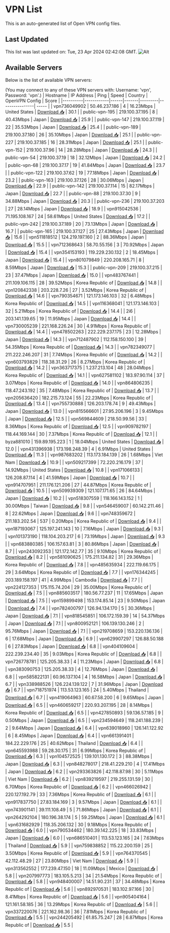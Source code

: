 # VPN List

This is an auto-generated list of Open VPN config files.

## Last Updated

This list was last updated on: Tue, 23 Apr 2024 02:42:08 GMT.
![Alt](https://repobeats.axiom.co/api/embed/186b98318ef1479477931607c1ad7d823f12451f.svg "Repobeats analytics image")

## Available Servers

Below is the list of available VPN servers:

(You may connect to any of these VPN servers with: Username: 'vpn', Password: 'vpn'.)
| Hostname | IP Address | Ping | Speed | Country | OpenVPN Config | Score |
|----------|------------|------|-------|---------|----------------| ----- |
| vpn736049902 | 50.46.237.186 | 4 | 16.23Mbps | United States | [Download 📥](./configs/server_0_US.ovpn) | 30.1 |
| public-vpn-195 | 219.100.37.195 | 8 | 40.43Mbps | Japan | [Download 📥](./configs/server_1_JP.ovpn) | 25.9 |
| public-vpn-147 | 219.100.37.119 | 22 | 35.53Mbps | Japan | [Download 📥](./configs/server_2_JP.ovpn) | 25.4 |
| public-vpn-189 | 219.100.37.180 | 26 | 35.10Mbps | Japan | [Download 📥](./configs/server_3_JP.ovpn) | 25.1 |
| public-vpn-227 | 219.100.37.185 | 16 | 28.31Mbps | Japan | [Download 📥](./configs/server_4_JP.ovpn) | 25.1 |
| public-vpn-152 | 219.100.37.96 | 14 | 28.28Mbps | Japan | [Download 📥](./configs/server_5_JP.ovpn) | 24.3 |
| public-vpn-54 | 219.100.37.19 | 18 | 32.12Mbps | Japan | [Download 📥](./configs/server_6_JP.ovpn) | 24.2 |
| public-vpn-68 | 219.100.37.17 | 19 | 41.84Mbps | Japan | [Download 📥](./configs/server_7_JP.ovpn) | 23.7 |
| public-vpn-122 | 219.100.37.62 | 19 | 77.18Mbps | Japan | [Download 📥](./configs/server_8_JP.ovpn) | 23.2 |
| public-vpn-163 | 219.100.37.126 | 28 | 30.06Mbps | Japan | [Download 📥](./configs/server_9_JP.ovpn) | 22.9 |
| public-vpn-142 | 219.100.37.114 | 15 | 82.17Mbps | Japan | [Download 📥](./configs/server_10_JP.ovpn) | 22.7 |
| public-vpn-88 | 219.100.37.30 | 9 | 34.88Mbps | Japan | [Download 📥](./configs/server_11_JP.ovpn) | 20.3 |
| public-vpn-236 | 219.100.37.203 | 27 | 28.14Mbps | Japan | [Download 📥](./configs/server_12_JP.ovpn) | 18.9 |
| vpn915042536 | 71.195.108.167 | 24 | 58.61Mbps | United States | [Download 📥](./configs/server_13_US.ovpn) | 17.2 |
| public-vpn-242 | 219.100.37.189 | 20 | 73.13Mbps | Japan | [Download 📥](./configs/server_14_JP.ovpn) | 16.7 |
| public-vpn-165 | 219.100.37.127 | 25 | 27.43Mbps | Japan | [Download 📥](./configs/server_15_JP.ovpn) | 15.6 |
| vpn511818512 | 124.219.197.160 | 2 | 88.36Mbps | Japan | [Download 📥](./configs/server_16_JP.ovpn) | 15.5 |
| vpn712368643 | 58.70.55.156 | 3 | 70.92Mbps | Japan | [Download 📥](./configs/server_17_JP.ovpn) | 15.4 |
| vpn354153193 | 119.229.230.132 | 2 | 18.45Mbps | Japan | [Download 📥](./configs/server_18_JP.ovpn) | 15.4 |
| vpn801079849 | 220.208.165.71 | 8 | 8.59Mbps | Japan | [Download 📥](./configs/server_19_JP.ovpn) | 15.3 |
| public-vpn-209 | 219.100.37.215 | 23 | 37.47Mbps | Japan | [Download 📥](./configs/server_20_JP.ovpn) | 15.0 |
| vpn483767441 | 211.109.106.115 | 28 | 39.52Mbps | Korea Republic of | [Download 📥](./configs/server_21_KR.ovpn) | 14.8 |
| vpn120842338 | 203.228.7.26 | 27 | 3.52Mbps | Korea Republic of | [Download 📥](./configs/server_22_KR.ovpn) | 14.6 |
| vpn790354671 | 121.173.146.103 | 32 | 6.48Mbps | Korea Republic of | [Download 📥](./configs/server_23_KR.ovpn) | 14.5 |
| vpn116368041 | 121.173.146.103 | 32 | 5.21Mbps | Korea Republic of | [Download 📥](./configs/server_24_KR.ovpn) | 14.4 |
| 2i6 | 203.141.139.65 | 19 | 11.95Mbps | Japan | [Download 📥](./configs/server_25_JP.ovpn) | 14.4 |
| vpn730005239 | 221.168.226.24 | 30 | 4.91Mbps | Korea Republic of | [Download 📥](./configs/server_26_KR.ovpn) | 14.4 |
| vpn478502263 | 222.229.237.175 | 23 | 12.28Mbps | Japan | [Download 📥](./configs/server_27_JP.ovpn) | 14.3 |
| vpn712487902 | 112.158.150.100 | 39 | 54.35Mbps | Korea Republic of | [Download 📥](./configs/server_28_KR.ovpn) | 14.3 |
| vpn782349077 | 211.222.246.207 | 31 | 7.74Mbps | Korea Republic of | [Download 📥](./configs/server_29_KR.ovpn) | 14.2 |
| vpn603793829 | 118.38.31.29 | 26 | 8.27Mbps | Korea Republic of | [Download 📥](./configs/server_30_KR.ovpn) | 14.2 |
| vpn363717375 | 1.237.213.104 | 48 | 28.04Mbps | Korea Republic of | [Download 📥](./configs/server_31_KR.ovpn) | 14.1 |
| vpn627581102 | 183.97.90.114 | 37 | 3.07Mbps | Korea Republic of | [Download 📥](./configs/server_32_KR.ovpn) | 14.0 |
| vpn864806235 | 118.47.243.192 | 35 | 7.48Mbps | Korea Republic of | [Download 📥](./configs/server_33_KR.ovpn) | 13.7 |
| vpn205636420 | 182.215.73.124 | 55 | 22.23Mbps | Korea Republic of | [Download 📥](./configs/server_34_KR.ovpn) | 13.4 |
| vpn755730888 | 126.203.178.74 | 9 | 49.43Mbps | Japan | [Download 📥](./configs/server_35_JP.ovpn) | 13.0 |
| vpn815566601 | 27.95.206.196 | 3 | 9.45Mbps | Japan | [Download 📥](./configs/server_36_JP.ovpn) | 12.5 |
| vpn569844609 | 218.50.99.56 | 33 | 8.36Mbps | Korea Republic of | [Download 📥](./configs/server_37_KR.ovpn) | 12.5 |
| vpn909782197 | 118.44.169.144 | 30 | 7.37Mbps | Korea Republic of | [Download 📥](./configs/server_38_KR.ovpn) | 12.1 |
| byza881010 | 159.89.195.223 | 1 | 18.04Mbps | United States | [Download 📥](./configs/server_39_US.ovpn) | 12.0 |
| vpn431396938 | 173.198.248.39 | 4 | 6.91Mbps | United States | [Download 📥](./configs/server_40_US.ovpn) | 11.3 |
| vpn987683202 | 113.173.184.139 | 26 | 1.68Mbps | Viet Nam | [Download 📥](./configs/server_41_VN.ovpn) | 10.9 |
| vpn509217399 | 72.220.216.179 | 37 | 14.92Mbps | United States | [Download 📥](./configs/server_42_US.ovpn) | 10.8 |
| vpn171066133 | 126.208.87.114 | 4 | 41.59Mbps | Japan | [Download 📥](./configs/server_43_JP.ovpn) | 10.7 |
| vpn914707951 | 211.176.121.206 | 27 | 44.87Mbps | Korea Republic of | [Download 📥](./configs/server_44_KR.ovpn) | 10.5 |
| vpn509939309 | 121.107.171.65 | 26 | 84.64Mbps | Japan | [Download 📥](./configs/server_45_JP.ovpn) | 10.2 |
| vpn518307559 | 118.166.143.152 | 1 | 30.00Mbps | Taiwan | [Download 📥](./configs/server_46_TW.ovpn) | 9.8 |
| vpn546459007 | 60.142.211.46 | 8 | 22.62Mbps | Japan | [Download 📥](./configs/server_47_JP.ovpn) | 9.6 |
| vpn748359672 | 211.183.202.54 | 537 | 0.20Mbps | Korea Republic of | [Download 📥](./configs/server_48_KR.ovpn) | 9.4 |
| vpn187193067 | 125.197.241.143 | 10 | 7.16Mbps | Japan | [Download 📥](./configs/server_49_JP.ovpn) | 9.3 |
| vpn101373190 | 118.104.203.217 | 6 | 73.19Mbps | Japan | [Download 📥](./configs/server_50_JP.ovpn) | 9.3 |
| vpn683880385 | 106.157.63.81 | 3 | 80.86Mbps | Japan | [Download 📥](./configs/server_51_JP.ovpn) | 8.7 |
| vpn243092353 | 121.172.142.77 | 35 | 9.10Mbps | Korea Republic of | [Download 📥](./configs/server_52_KR.ovpn) | 8.2 |
| vpn581090625 | 175.211.134.82 | 31 | 29.36Mbps | Korea Republic of | [Download 📥](./configs/server_53_KR.ovpn) | 7.8 |
| vpn485635934 | 222.119.66.175 | 29 | 3.64Mbps | Korea Republic of | [Download 📥](./configs/server_54_KR.ovpn) | 7.7 |
| vpn176344245 | 203.189.158.197 | 41 | 4.99Mbps | Cambodia | [Download 📥](./configs/server_55_KH.ovpn) | 7.7 |
| vpn224127353 | 175.115.74.204 | 29 | 35.00Mbps | Korea Republic of | [Download 📥](./configs/server_56_KR.ovpn) | 7.5 |
| vpn885603517 | 180.56.77.237 | 11 | 17.65Mbps | Japan | [Download 📥](./configs/server_57_JP.ovpn) | 7.5 |
| vpn159899498 | 153.174.85.14 | 23 | 9.50Mbps | Japan | [Download 📥](./configs/server_58_JP.ovpn) | 7.4 |
| vpn782400797 | 126.94.134.170 | 5 | 30.36Mbps | Japan | [Download 📥](./configs/server_59_JP.ovpn) | 7.1 |
| vpn818545851 | 106.172.159.39 | 14 | 54.37Mbps | Japan | [Download 📥](./configs/server_60_JP.ovpn) | 7.1 |
| vpn800952121 | 106.139.130.246 | 2 | 95.76Mbps | Japan | [Download 📥](./configs/server_61_JP.ovpn) | 7.1 |
| vpn219708659 | 153.220.136.136 | 6 | 17.68Mbps | Japan | [Download 📥](./configs/server_62_JP.ovpn) | 6.9 |
| vpn629907297 | 126.88.50.188 | 6 | 27.83Mbps | Japan | [Download 📥](./configs/server_63_JP.ovpn) | 6.8 |
| vpn404109604 | 222.239.234.40 | 35 | 9.03Mbps | Korea Republic of | [Download 📥](./configs/server_64_KR.ovpn) | 6.8 |
| vpn726778781 | 125.205.38.33 | 4 | 11.23Mbps | Japan | [Download 📥](./configs/server_65_JP.ovpn) | 6.8 |
| vpn383090753 | 125.205.38.33 | 4 | 12.76Mbps | Japan | [Download 📥](./configs/server_66_JP.ovpn) | 6.8 |
| vpn585822131 | 60.96.137.104 | 4 | 16.58Mbps | Japan | [Download 📥](./configs/server_67_JP.ovpn) | 6.7 |
| vpn338988526 | 126.224.139.122 | 7 | 31.96Mbps | Japan | [Download 📥](./configs/server_68_JP.ovpn) | 6.7 |
| vpn718751974 | 113.53.123.165 | 24 | 5.40Mbps | Thailand | [Download 📥](./configs/server_69_TH.ovpn) | 6.7 |
| vpn419064963 | 60.67.58.200 | 6 | 9.65Mbps | Japan | [Download 📥](./configs/server_70_JP.ovpn) | 6.5 |
| vpn460659217 | 220.93.207.195 | 28 | 8.14Mbps | Korea Republic of | [Download 📥](./configs/server_71_KR.ovpn) | 6.5 |
| vpn427850893 | 59.136.57.185 | 9 | 0.50Mbps | Japan | [Download 📥](./configs/server_72_JP.ovpn) | 6.5 |
| vpn234594649 | 118.241.188.239 | 2 | 9.64Mbps | Japan | [Download 📥](./configs/server_73_JP.ovpn) | 6.4 |
| vpn639018960 | 126.141.122.92 | 6 | 8.45Mbps | Japan | [Download 📥](./configs/server_74_JP.ovpn) | 6.4 |
| vpn661391401 | 184.22.229.176 | 25 | 40.62Mbps | Thailand | [Download 📥](./configs/server_75_TH.ovpn) | 6.4 |
| vpn645593988 | 59.28.30.175 | 31 | 6.99Mbps | Korea Republic of | [Download 📥](./configs/server_76_KR.ovpn) | 6.3 |
| vpn104572525 | 139.101.130.172 | 3 | 88.38Mbps | Japan | [Download 📥](./configs/server_77_JP.ovpn) | 6.3 |
| vpn848278017 | 218.41.229.210 | 4 | 17.41Mbps | Japan | [Download 📥](./configs/server_78_JP.ovpn) | 6.2 |
| vpn293363826 | 42.118.87.98 | 30 | 5.11Mbps | Viet Nam | [Download 📥](./configs/server_79_VN.ovpn) | 6.2 |
| vpn839219597 | 219.255.131.59 | 30 | 6.70Mbps | Korea Republic of | [Download 📥](./configs/server_80_KR.ovpn) | 6.2 |
| vpn466026942 | 220.127.192.79 | 33 | 7.36Mbps | Korea Republic of | [Download 📥](./configs/server_81_KR.ovpn) | 6.1 |
| vpn917837750 | 27.83.184.169 | 3 | 9.57Mbps | Japan | [Download 📥](./configs/server_82_JP.ovpn) | 6.1 |
| vpn743901141 | 39.111.108.49 | 5 | 71.86Mbps | Japan | [Download 📥](./configs/server_83_JP.ovpn) | 6.1 |
| vpn264292104 | 180.196.38.174 | 5 | 59.25Mbps | Japan | [Download 📥](./configs/server_84_JP.ovpn) | 6.1 |
| vpn631682929 | 118.35.206.132 | 30 | 9.18Mbps | Korea Republic of | [Download 📥](./configs/server_85_KR.ovpn) | 6.0 |
| vpn790534462 | 180.39.142.225 | 18 | 33.83Mbps | Japan | [Download 📥](./configs/server_86_JP.ovpn) | 6.0 |
| vpn686510401 | 113.53.123.165 | 24 | 7.63Mbps | Thailand | [Download 📥](./configs/server_87_TH.ovpn) | 5.9 |
| vpn759838852 | 115.22.200.159 | 25 | 3.50Mbps | Korea Republic of | [Download 📥](./configs/server_88_KR.ovpn) | 5.9 |
| vpn764370545 | 42.112.48.29 | 27 | 23.80Mbps | Viet Nam | [Download 📥](./configs/server_89_VN.ovpn) | 5.9 |
| vpn313562552 | 177.239.47.150 | 18 | 11.09Mbps | Mexico | [Download 📥](./configs/server_90_MX.ovpn) | 5.8 |
| vpn207997773 | 183.105.5.213 | 34 | 21.54Mbps | Korea Republic of | [Download 📥](./configs/server_91_KR.ovpn) | 5.8 |
| vpn948400007 | 14.51.90.231 | 37 | 34.48Mbps | Korea Republic of | [Download 📥](./configs/server_92_KR.ovpn) | 5.6 |
| vpn892970531 | 183.102.97.166 | 30 | 8.41Mbps | Korea Republic of | [Download 📥](./configs/server_93_KR.ovpn) | 5.6 |
| vpn905404164 | 121.161.58.185 | 36 | 13.29Mbps | Korea Republic of | [Download 📥](./configs/server_94_KR.ovpn) | 5.6 |
| vpn337220076 | 221.162.98.36 | 36 | 7.81Mbps | Korea Republic of | [Download 📥](./configs/server_95_KR.ovpn) | 5.5 |
| vpn244205492 | 61.85.75.247 | 28 | 6.87Mbps | Korea Republic of | [Download 📥](./configs/server_96_KR.ovpn) | 5.5 |
